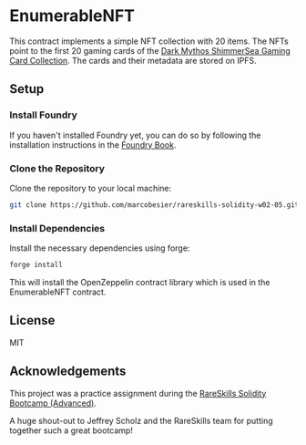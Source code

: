 # EnumerableNFT

This contract implements a simple NFT collection with 20 items. The NFTs point to the first 20 gaming cards of the [Dark Mythos ShimmerSea Gaming Card Collection](https://explorer.evm.shimmer.network/token/0x8B3c2664bB73BD57133418E872Fd0f7DAaE8792c). The cards and their metadata are stored on IPFS.

## Setup

### Install Foundry

If you haven't installed Foundry yet, you can do so by following the installation instructions in the [Foundry Book](https://book.getfoundry.sh/getting-started/installation).

### Clone the Repository

Clone the repository to your local machine:

```bash
git clone https://github.com/marcobesier/rareskills-solidity-w02-05.git
```

### Install Dependencies

Install the necessary dependencies using forge:

```bash
forge install
```

This will install the OpenZeppelin contract library which is used in the EnumerableNFT contract.

## License

MIT

## Acknowledgements

This project was a practice assignment during the [RareSkills Solidity Bootcamp (Advanced)](https://www.rareskills.io/solidity-bootcamp).

A huge shout-out to Jeffrey Scholz and the RareSkills team for putting together such a great bootcamp!
